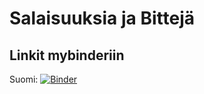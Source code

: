 # Salaisuuksia ja Bittejä

## Linkit mybinderiin

Suomi: [![Binder](https://mybinder.org/badge_logo.svg)](https://mybinder.org/v2/gh/AaltoJunior/Bitteja-ja-salaisuuksia/HEAD?labpath=koodi.ipynb)

